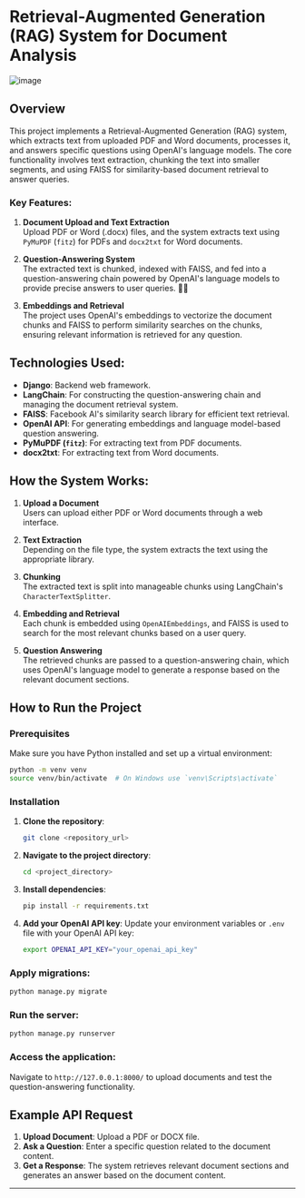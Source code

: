 # Retrieval-Augmented Generation (RAG) System for Document Analysis
![image](https://github.com/user-attachments/assets/f90cd8ee-4a3e-4ed7-a8e3-e177532abc19)

## Overview

This project implements a Retrieval-Augmented Generation (RAG) system, which extracts text from uploaded PDF and Word documents, processes it, and answers specific questions using OpenAI's language models. The core functionality involves text extraction, chunking the text into smaller segments, and using FAISS for similarity-based document retrieval to answer queries.

### Key Features:
1. **Document Upload and Text Extraction**  
   Upload PDF or Word (.docx) files, and the system extracts text using `PyMuPDF` (`fitz`) for PDFs and `docx2txt` for Word documents.

2. **Question-Answering System**  
   The extracted text is chunked, indexed with FAISS, and fed into a question-answering chain powered by OpenAI's language models to provide precise answers to user queries. 🧠💬

3. **Embeddings and Retrieval**  
   The project uses OpenAI's embeddings to vectorize the document chunks and FAISS to perform similarity searches on the chunks, ensuring relevant information is retrieved for any question.

## Technologies Used:
- **Django**: Backend web framework.
- **LangChain**: For constructing the question-answering chain and managing the document retrieval system.
- **FAISS**: Facebook AI's similarity search library for efficient text retrieval.
- **OpenAI API**: For generating embeddings and language model-based question answering.
- **PyMuPDF (`fitz`)**: For extracting text from PDF documents.
- **docx2txt**: For extracting text from Word documents.

## How the System Works:
1. **Upload a Document**  
   Users can upload either PDF or Word documents through a web interface.

2. **Text Extraction**  
   Depending on the file type, the system extracts the text using the appropriate library.

3. **Chunking**  
   The extracted text is split into manageable chunks using LangChain's `CharacterTextSplitter`.

4. **Embedding and Retrieval**  
   Each chunk is embedded using `OpenAIEmbeddings`, and FAISS is used to search for the most relevant chunks based on a user query.

5. **Question Answering**  
   The retrieved chunks are passed to a question-answering chain, which uses OpenAI's language model to generate a response based on the relevant document sections.

## How to Run the Project

### Prerequisites
Make sure you have Python installed and set up a virtual environment:

```bash
python -m venv venv
source venv/bin/activate  # On Windows use `venv\Scripts\activate`
```

### Installation

1. **Clone the repository**:
   ```bash
   git clone <repository_url>
   ```

2. **Navigate to the project directory**:
   ```bash
   cd <project_directory>
   ```

3. **Install dependencies**:
   ```bash
   pip install -r requirements.txt
   ```

4. **Add your OpenAI API key**:
   Update your environment variables or `.env` file with your OpenAI API key:
   ```bash
   export OPENAI_API_KEY="your_openai_api_key"
   ```

### Apply migrations:

```bash
python manage.py migrate
```

### Run the server:

```bash
python manage.py runserver
```

### Access the application:
Navigate to `http://127.0.0.1:8000/` to upload documents and test the question-answering functionality.

## Example API Request

1. **Upload Document**: Upload a PDF or DOCX file.
2. **Ask a Question**: Enter a specific question related to the document content.
3. **Get a Response**: The system retrieves relevant document sections and generates an answer based on the document content.

---
